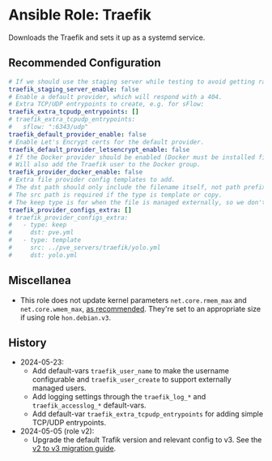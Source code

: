 # Ansible Role: Traefik

Downloads the Traefik and sets it up as a systemd service.

## Recommended Configuration

```yml
# If we should use the staging server while testing to avoid getting rate limited by the production server.
traefik_staging_server_enable: false
# Enable a default provider, which will respond with a 404.
# Extra TCP/UDP entrypoints to create, e.g. for sFlow:
traefik_extra_tcpudp_entrypoints: []
# traefik_extra_tcpudp_entrypoints:
#   sflow: ":6343/udp"
traefik_default_provider_enable: false
# Enable Let's Encrypt certs for the default provider.
traefik_default_provider_letsencrypt_enable: false
# If the Docker provider should be enabled (Docker must be installed first).
# Will also add the Traefik user to the Docker group.
traefik_provider_docker_enable: false
# Extra file provider config templates to add.
# The dst path should only include the filename itself, not path prefix.
# The src path is required if the type is template or copy.
# The keep type is for when the file is managed externally, so we don't remove it.
traefik_provider_configs_extra: []
# traefik_provider_configs_extra:
#   - type: keep
#     dst: pve.yml
#   - type: template
#     src: ../pve_servers/traefik/yolo.yml
#     dst: yolo.yml
```

## Miscellanea

- This role does not update kernel parameters `net.core.rmem_max` and `net.core.wmem_max`, [as recommended](https://github.com/quic-go/quic-go/wiki/UDP-Buffer-Sizes). They're set to an appropriate size if using role `hon.debian.v3`.

## History

- 2024-05-23:
    - Add default-vars `traefik_user_name` to make the username configurable and `traefik_user_create` to support externally managed users.
    - Add logging settings through the `traefik_log_*` and `traefik_accesslog_*` default-vars.
    - Add default-var `traefik_extra_tcpudp_entrypoints` for adding simple TCP/UDP entrypoints.
- 2024-05-05 (role v2):
    - Upgrade the default Trafik version and relevant config to v3. See the [v2 to v3 migration guide](https://doc.traefik.io/traefik/v3.0/migration/v2-to-v3/).
